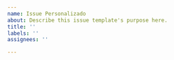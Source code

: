 ```yaml
---
name: Issue Personalizado
about: Describe this issue template's purpose here.
title: ''
labels: ''
assignees: ''

---
```



